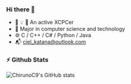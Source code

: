 ### Hi there 👋

- :thought_balloon: :bulb: :balloon: An active XCPCer
- :book: Major in computer science and technology
- :gear: C / C++ / C# / Python / Java
- :mailbox_with_mail: <ciel_katana@outlook.com>

### :zap: Github Stats

![ChirunoC9's GitHub stats](https://github-readme-stats.vercel.app/api?username=ChirunoC9&show_icons=true&theme=radical&count_private=true)

<!--
**ChirunoC9/ChirunoC9** is a ✨ _special_ ✨ repository because its `README.md` (this file) appears on your GitHub profile.

Here are some ideas to get you started:

- 🔭 I’m currently working on ...
- 🌱 I’m currently learning ...
- 👯 I’m looking to collaborate on ...
- 🤔 I’m looking for help with ...
- 💬 Ask me about ...
- 📫 How to reach me: ...
- 😄 Pronouns: ...
- ⚡ Fun fact: ...
-->

